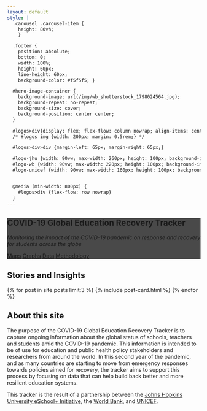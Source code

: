 ```yaml
---
layout: default
style: |
  .carousel .carousel-item {
    height: 80vh;
    }

  .footer {
    position: absolute;
    bottom: 0;
    width: 100%;
    height: 60px;
    line-height: 60px;
    background-color: #f5f5f5; }

  #hero-image-container {
    background-image: url(/img/wb_shutterstock_1798024564.jpg);
    background-repeat: no-repeat;
    background-size: cover;
    background-position: center center;
  }

  #logos>div{display: flex; flex-flow: column nowrap; align-items: center; justify-content: center;}
  /* #logos img {width: 200px; margin: 0.5rem;} */

  #logos>div>div {margin-left: 65px; margin-right: 65px;}

  #logo-jhu {width: 90vw; max-width: 260px; height: 100px; background-image: url(/img/JHU-e-learning.svg); background-repeat: no-repeat; background-size: contain; background-position: center center;}
  #logo-wb {width: 90vw; max-width: 220px; height: 100px; background-image: url(/img/WB.svg); background-repeat: no-repeat; background-size: contain; background-position: center center;}
  #logo-unicef {width: 90vw; max-width: 160px; height: 100px; background-image: url(/img/unicef-3.svg ); background-repeat: no-repeat; background-size: contain; background-position: center center;}


  @media (min-width: 800px) {
    #logos>div {flex-flow: row nowrap}
  }
---
```

<div id="main" class="d-flex flex-column align-items-stretch">
  <div class="container-fluid">
    <div id="main-carousel" class="carousel slide" data-bs-ride="carousel" style="max-height: 80vh;">
      <!-- <div class="carousel-indicators">
        <button type="button" data-bs-target="#main-carousel" data-bs-slide-to="0" class="active" aria-current="true" aria-label="Slide 1"></button>
      </div> -->
      <div class="carousel-inner" style="background-color: #494949;">
        <div id="hero-image-container" class="carousel-item text-center active">
          <div class="carousel-caption text-dark bg-light">
            <h2>COVID-19 Global Education Recovery Tracker </h2>
            <p><i>Monitoring the impact of the COVID-19 pandemic on response and recovery for students across the globe</i></p>
            <a class="btn btn-primary my-1 mx-1" href="/maps">Maps</a> 
            <a class="btn btn-primary my-1 mx-1" href="/graphs">Graphs</a>
            <a class="btn btn-primary my-1 mx-1" href="/country-list">Data</a>
            <a class="btn btn-primary my-1 mx-1" href="/methodology">Methodology</a>
          </div>
        </div>
      </div>
      <!-- <button class="carousel-control-prev" type="button" data-bs-target="#main-carousel"  data-bs-slide="prev">
        <span class="carousel-control-prev-icon" aria-hidden="true"></span>
        <span class="visually-hidden">Previous</span>
      </button>
      <button class="carousel-control-next" type="button" data-bs-target="#main-carousel"  data-bs-slide="next">
        <span class="carousel-control-next-icon" aria-hidden="true"></span>
        <span class="visually-hidden">Next</span>
      </button> -->
    </div>
  </div>
</div>
<div class="spacer-10"></div>
<section id="cards" class="container">
  <div class="row">
    <h2>Stories and Insights</h2>
    <!-- <div class="row"> -->
    {% for post in site.posts limit:3 %}
    {% include post-card.html %}
    {% endfor %}
    <!-- </div> -->
  </div>
</section>
<div class="spacer-10"></div>
<section id="about" class="container">
  <div>
    <h2>About this site</h2>
    <p>The purpose of the COVID-19 Global Education Recovery Tracker is to capture ongoing information about the global status of schools, teachers and students amid the COVID-19 pandemic. This information is intended to be of use for education and public health policy stakeholders and researchers from around the world. In this second year of the pandemic, and as many countries are starting to move from emergency responses towards policies aimed for recovery, the tracker aims to support this process by focusing on data that can help build back better and more resilient education systems.</p>
    <p>This tracker is the result of a partnership between the <a href="https://equityschoolplus.jhu.edu/">Johns Hopkins University eSchool+ Initiative</a>, the <a href="https://www.worldbank.org/">World Bank</a>, and <a href="https://www.unicef.org/">UNICEF</a>.</p>
  </div>
</section>
<section id="logos">
  <div class="container-fluid">
    <div id="logo-jhu">
    </div>
    <div id="logo-wb">
    </div>
    <div id="logo-unicef">
    </div>
  </div>
</section>
